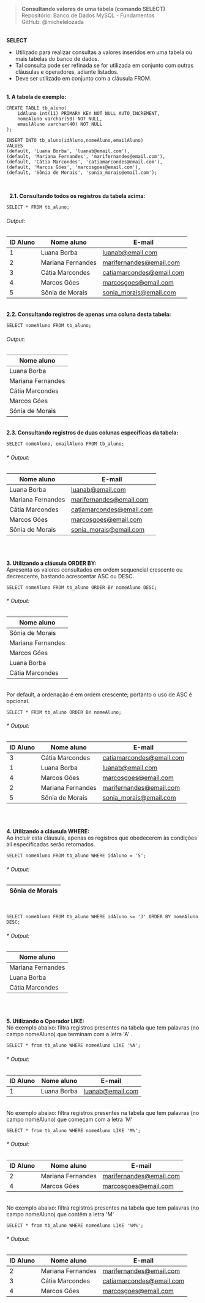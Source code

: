 > **Consultando valores de uma tabela (comando SELECT)**     
> Repositório: Banco de Dados MySQL - Fundamentos    
> GitHub: @michelelozada
&nbsp;
     
&nbsp;  
**SELECT**  
- Utilizado para realizar consultas a valores inseridos em uma tabela ou mais tabelas do banco de dados.  
- Tal consulta pode ser refinada se for utilizada em conjunto com outras cláusulas e operadores, adiante listados.
- Deve ser utilizado em conjunto com a cláusula FROM.
&nbsp;
     
&nbsp;  
**1. A tabela de exemplo:**  
```
CREATE TABLE tb_aluno(
    idAluno int(11) PRIMARY KEY NOT NULL AUTO_INCREMENT,
    nomeAluno varchar(50) NOT NULL,
    emailAluno varchar(40) NOT NULL
);

INSERT INTO tb_aluno(idAluno,nomeAluno,emailAluno) 
VALUES 
(default, 'Luana Borba', 'luanab@email.com'),
(default, 'Mariana Fernandes', 'marifernandes@email.com'),
(default, 'Cátia Marcondes', 'catiamarcondes@email.com'),
(default, 'Marcos Góes', 'marcosgoes@email.com'),
(default, 'Sônia de Morais', 'sonia_morais@email.com');
```
&nbsp;

&nbsp;
**2.1. Consultando todos os registros da tabela acima:**  
```
SELECT * FROM tb_aluno;
```
###### Output:  
| ID Aluno | Nome aluno | E-mail   | 
| ------   | -----      | -----    | 
| 1  | Luana Borba | luanab@email.com |
| 2  | Mariana Fernandes | marifernandes@email.com |
| 3  | Cátia Marcondes | catiamarcondes@email.com |
| 4  | Marcos Góes | marcosgoes@email.com |
| 5  | Sônia de Morais | sonia_morais@email.com |

&nbsp;
&nbsp;  
**2.2. Consultando registros de apenas uma coluna desta tabela:**  
```
SELECT nomeAluno FROM tb_aluno;
```	
###### Output:  
| Nome aluno |
| ------     |
| Luana Borba | 
| Mariana Fernandes |
| Cátia Marcondes |
| Marcos Góes |
| Sônia de Morais |

&nbsp;
&nbsp;  
**2.3. Consultando registros de duas colunas específicas da tabela:** 
```
SELECT nomeAluno, emailAluno FROM tb_aluno;
```	
###### * Output:  
| Nome aluno | E-mail   | 
| ------   | -----      |
| Luana Borba | luanab@email.com |
| Mariana Fernandes | marifernandes@email.com |
| Cátia Marcondes | catiamarcondes@email.com |
| Marcos Góes | marcosgoes@email.com |
| Sônia de Morais | sonia_morais@email.com |

&nbsp;

&nbsp;  
**3. Utilizando a cláusula ORDER BY:**  
Apresenta os valores consultados em ordem sequencial crescente ou decrescente, bastando acrescentar ASC ou DESC.
```
SELECT nomeAluno FROM tb_aluno ORDER BY nomeAluno DESC;
```
###### * Output:  	
| Nome aluno | 
| ------     | 
| Sônia de Morais |
| Mariana Fernandes |
| Marcos Góes |
| Luana Borba |
| Cátia Marcondes |

&nbsp;
&nbsp;  
Por default, a ordenação é em ordem crescente; portanto o uso de ASC é opcional.
```
SELECT * FROM tb_aluno ORDER BY nomeAluno; 
```
###### * Output:  
| ID Aluno | Nome aluno | E-mail   | 
| ------   | -----      | -----    | 
| 3  | Cátia Marcondes | catiamarcondes@email.com |
| 1  | Luana Borba | luanab@email.com |
| 4  | Marcos Góes | marcosgoes@email.com |
| 2  | Mariana Fernandes | marifernandes@email.com |
| 5  | Sônia de Morais | sonia_morais@email.com |

&nbsp;

&nbsp;  
**4. Utilizando a cláusula WHERE:**  
Ao incluir esta cláusula, apenas os registros que obedecerem às condições ali especificadas serão retornados.
```
SELECT nomeAluno FROM tb_aluno WHERE idAluno = '5';
```
###### * Output:  
| Sônia de Morais |
| ------          |

&nbsp;
&nbsp;  
```        
SELECT nomeAluno FROM tb_aluno WHERE idAluno <= '3' ORDER BY nomeAluno DESC;
```
###### * Output:  
| Nome aluno | 
| ------     | 
| Mariana Fernandes |
| Luana Borba |
| Cátia Marcondes |

&nbsp;

&nbsp;        
**5. Utilizando o Operador LIKE:**  
No exemplo abaixo: filtra registros presentes na tabela que tem palavras (no campo nomeAluno) que terminam com a letra 'A' .
```
SELECT * from tb_aluno WHERE nomeAluno LIKE '%A';
```
###### * Output:  	
| ID Aluno | Nome aluno | E-mail   | 
| ------   | -----      | -----    | 
| 1 |Luana Borba |luanab@email.com |

&nbsp;
&nbsp;   
No exemplo abaixo: filtra registros presentes na tabela que tem palavras (no campo nomeAluno) que começam com a letra 'M' 
```
SELECT * from tb_aluno WHERE nomeAluno LIKE 'M%';  
```
###### * Output:  	
| ID Aluno | Nome aluno | E-mail   | 
| ------   | -----      | -----    | 
| 2 |Mariana Fernandes |marifernandes@email.com |
| 4 |Marcos Góes |marcosgoes@email.com |

&nbsp;
&nbsp;   
No exemplo abaixo: filtra registros presentes na tabela que tem palavras (no campo nomeAluno) que contêm a letra 'M' 
```      
SELECT * from tb_aluno WHERE nomeAluno LIKE '%M%'; 
```
###### * Output:  	
| ID Aluno | Nome aluno | E-mail   | 
| ------   | -----      | -----    | 
| 2 |Mariana Fernandes | marifernandes@email.com |
| 3 |Cátia Marcondes | catiamarcondes@email.com |
| 4 |Marcos Góes | marcosgoes@email.com |